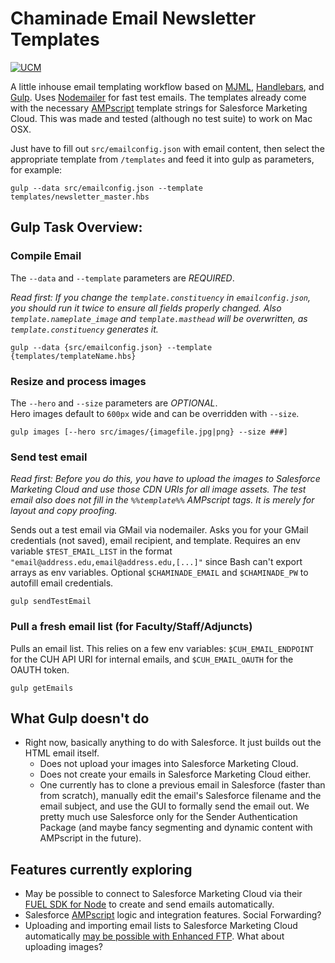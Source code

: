# Chaminade Email Newsletter Templates
[![UCM](https://img.shields.io/badge/Department-UCM-blue.svg)](https://www.chaminade.edu)  

A little inhouse email templating workflow based on [MJML](https://mjml.io/), [Handlebars](http://handlebarsjs.com/), and [Gulp](http://gulpjs.com/). Uses [Nodemailer](https://nodemailer.com/) for fast test emails. The templates already come with the necessary [AMPscript](https://help.marketingcloud.com/en/documentation/ampscript/ampscript_syntax_guide/) template strings for Salesforce Marketing Cloud. This was made and tested (although no test suite) to work on Mac OSX.

Just have to fill out `src/emailconfig.json` with email content, then select the appropriate template from `/templates` and feed it into gulp as parameters, for example: 
  ```
  gulp --data src/emailconfig.json --template templates/newsletter_master.hbs
  ```

## Gulp Task Overview:

### Compile Email  
The `--data` and `--template` parameters are _REQUIRED_.

_Read first: If you change the `template.constituency` in `emailconfig.json`, you should run it twice to ensure all fields properly changed. Also `template.nameplate_image` and `template.masthead` will be overwritten, as `template.constituency` generates it._  

  ```
  gulp --data {src/emailconfig.json} --template {templates/templateName.hbs}
  ```

### Resize and process images  
The `--hero` and `--size` parameters are _OPTIONAL_.  
Hero images default to `600px` wide and can be overridden with `--size`.
  ```
  gulp images [--hero src/images/{imagefile.jpg|png} --size ###]
  ```

### Send test email
_Read first: Before you do this, you have to upload the images to Salesforce Marketing Cloud and use those CDN URIs for all image assets. The test email also does not fill in the `%%template%%` AMPscript tags. It is merely for layout and copy proofing._  

Sends out a test email via GMail via nodemailer. Asks you for your GMail credentials (not saved), email recipient, and template. Requires an env variable `$TEST_EMAIL_LIST` in the format `"email@address.edu,email@address.edu,[...]"` since Bash can't export arrays as env variables. Optional `$CHAMINADE_EMAIL` and `$CHAMINADE_PW` to autofill email credentials.
  ```
  gulp sendTestEmail
  ```

### Pull a fresh email list (for Faculty/Staff/Adjuncts)
Pulls an email list. This relies on a few env variables: `$CUH_EMAIL_ENDPOINT` for the CUH API URI for internal emails, and `$CUH_EMAIL_OAUTH` for the OAUTH token.
  ```
  gulp getEmails
  ```

## What Gulp doesn't do
- Right now, basically anything to do with Salesforce. It just builds out the HTML email itself.
  - Does not upload your images into Salesforce Marketing Cloud.
  - Does not create your emails in Salesforce Marketing Cloud either.
  - One currently has to clone a previous email in Salesforce (faster than from scratch), manually edit the email's Salesforce filename and the email subject, and use the GUI to formally send the email out. We pretty much use Salesforce only for the Sender Authentication Package (and maybe fancy segmenting and dynamic content with AMPscript in the future).

## Features currently exploring
- May be possible to connect to Salesforce Marketing Cloud via their [FUEL SDK for Node](https://github.com/salesforce-marketingcloud/FuelSDK-Node) to create and send emails automatically.
- Salesforce [AMPscript](https://help.marketingcloud.com/en/documentation/ampscript/ampscript_syntax_guide/) logic and integration features. Social Forwarding?
- Uploading and importing email lists to Salesforce Marketing Cloud automatically [may be possible with Enhanced FTP](http://www.degdigital.com/insights/exacttarget-training-automate-importing/). What about uploading images?